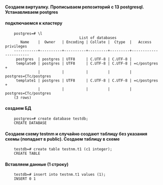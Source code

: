 #### Создаем виртуалку. Прописываем репозиторий с 13 postgresql. Устанавливаем postgres
#### подключаемся к кластеру
        postgres=# \l
                                      List of databases
           Name    |  Owner   | Encoding | Collate |  Ctype  |   Access privileges   
        -----------+----------+----------+---------+---------+-----------------------
         postgres  | postgres | UTF8     | C.UTF-8 | C.UTF-8 | 
         template0 | postgres | UTF8     | C.UTF-8 | C.UTF-8 | =c/postgres          +
                   |          |          |         |         | postgres=CTc/postgres
         template1 | postgres | UTF8     | C.UTF-8 | C.UTF-8 | =c/postgres          +
                   |          |          |         |         | postgres=CTc/postgres
        (3 rows)
#### создаем БД
        postgres=# create database testdb;
        CREATE DATABASE
#### Создаем схему testnm и случайно создают таблицу без указания схемы (попадает в public). Создаем таблицу в схеме
        testdb=# create table testnm.t1 (c1 integer);
        CREATE TABLE
#### Вставляем данные (1 строку)
        testdb=# insert into testnm.t1 values (1);
        INSERT 0 1
